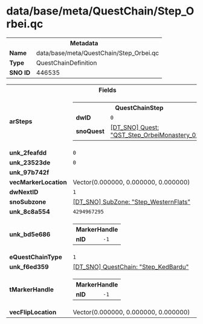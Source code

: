 <h1>data/base/meta/QuestChain/Step_Orbei.qc</h1><table><tr><th colspan="100%">Metadata</th></tr><tr><td><b>Name</b></td><td>data/base/meta/QuestChain/Step_Orbei.qc</td></tr><tr><td><b>Type</b></td><td>QuestChainDefinition</td></tr><tr><td><b>SNO ID</b></td><td>446535</td></tr></table>

<table><tr><th colspan="100%">Fields</th></tr><tr><td><b>arSteps</b></td><td><table><tr><th colspan="100%">QuestChainStep</th></tr><tr><td><b>dwID</b></td><td><code>0</code></td></tr><tr><td><b>snoQuest</b></td><td><a href="..\Quest\QST_Step_OrbeiMonastery_01.qst">[DT_SNO] Quest: "QST_Step_OrbeiMonastery_01"</a></td></tr></table>


</td></tr><tr><td><b>unk_2feafdd</b></td><td><code>0</code></td></tr><tr><td><b>unk_23523de</b></td><td><code>0</code></td></tr><tr><td><b>unk_97b742f</b></td><td></td></tr><tr><td><b>vecMarkerLocation</b></td><td>Vector(0.000000, 0.000000, 0.000000)</td></tr><tr><td><b>dwNextID</b></td><td><code>1</code></td></tr><tr><td><b>snoSubzone</b></td><td><a href="..\Subzone\Step_WesternFlats.sbz">[DT_SNO] SubZone: "Step_WesternFlats"</a></td></tr><tr><td><b>unk_8c8a554</b></td><td><code>4294967295</code></td></tr><tr><td><b>unk_bd5e686</b></td><td><table><tr><th colspan="100%">MarkerHandle</th></tr><tr><td><b>nID</b></td><td><code>-1</code></td></tr></table>

</td></tr><tr><td><b>eQuestChainType</b></td><td><code>1</code></td></tr><tr><td><b>unk_f6ed359</b></td><td><a href="Step_KedBardu.qc">[DT_SNO] QuestChain: "Step_KedBardu"</a>
</td></tr><tr><td><b>tMarkerHandle</b></td><td><table><tr><th colspan="100%">MarkerHandle</th></tr><tr><td><b>nID</b></td><td><code>-1</code></td></tr></table>

</td></tr><tr><td><b>vecFlipLocation</b></td><td>Vector(0.000000, 0.000000, 0.000000)</td></tr></table>

